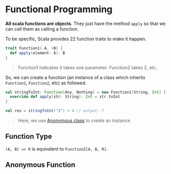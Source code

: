 # Functional Programming

**All scala functions are objects**. They just have the method `apply` so that we can call them as calling a function.

To be specific, Scala provides 22 function traits to make it happen.

```scala
trait Function1[-A, +B] {
  def apply(element: A): B
}
```

> Function1 indicates it takes one parameter. Function2 takes 2, etc.

So, we can create a function (an instance of a class which inherits `Function1`, `Function2`, etc) as followed.

```scala
val stringToInt: Function[Any, Nothing] = new Function1[String, Int] {
  override def apply(str: String): Int = str.toInt
}

val res = stringToInt("3") + 4 // output: 7
```

> Here, we use [Anonymous class](./inheritance.md#Anonymous-class) to create an instance.

## Function Type

`(A, B) => R` is equivalent to `Function2[A, B, R]`.

## Anonymous Function


